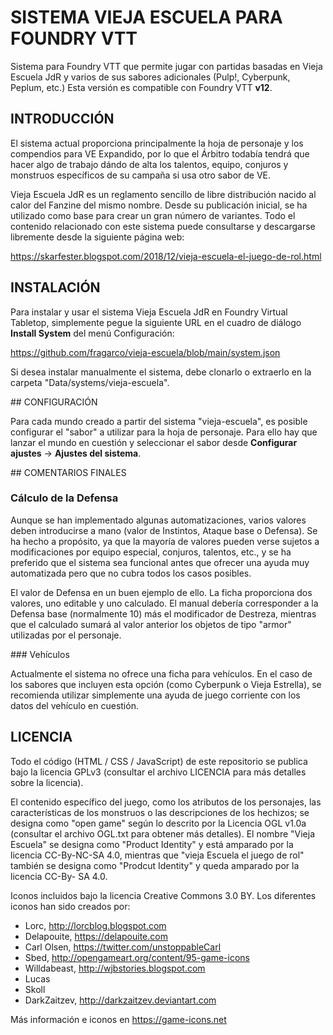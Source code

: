 # SISTEMA VIEJA ESCUELA PARA FOUNDRY VTT

Sistema para Foundry VTT que permite jugar con partidas basadas en Vieja Escuela JdR y varios de sus sabores adicionales (Pulp!, Cyberpunk, Peplum, etc.)
Esta versión es compatible con Foundry VTT **v12**.

## INTRODUCCIÓN

El sistema actual proporciona principalmente la hoja de personaje y los compendios para VE Expandido, por lo que el Árbitro todabía tendrá que hacer algo de trabajo dándo de alta los talentos, equipo, conjuros y monstruos específicos de su campaña si usa otro sabor de VE.

Vieja Escuela JdR es un reglamento sencillo de libre distribución nacido al calor del Fanzine del mismo nombre. Desde su publicación inicial, se ha utilizado como base para crear un gran número de variantes. Todo el contenido relacionado con este sistema puede consultarse y descargarse libremente desde la siguiente página web:

https://skarfester.blogspot.com/2018/12/vieja-escuela-el-juego-de-rol.html

## INSTALACIÓN

Para instalar y usar el sistema Vieja Escuela JdR en Foundry Virtual Tabletop, simplemente pegue la siguiente URL en el cuadro de diálogo **Install System** del menú Configuración:

https://github.com/fragarco/vieja-escuela/blob/main/system.json

Si desea instalar manualmente el sistema, debe clonarlo o extraerlo en la carpeta "Data/systems/vieja-escuela".

## CONFIGURACIÓN

Para cada mundo creado a partir del sistema "vieja-escuela", es posible configurar el "sabor" a utilizar para la hoja de personaje. Para ello hay que lanzar el mundo en cuestión y seleccionar el sabor desde **Configurar ajustes** -> **Ajustes del sistema**.

## COMENTARIOS FINALES

### Cálculo de la Defensa

Aunque se han implementado algunas automatizaciones, varios valores deben introducirse a mano (valor de Instintos, Ataque base o Defensa). Se ha hecho a propósito, ya que la mayoría de valores pueden verse sujetos a modificaciones por equipo especial, conjuros, talentos, etc., y se ha preferido que el sistema sea funcional antes que ofrecer una ayuda muy automatizada pero que no cubra todos los casos posibles.

El valor de Defensa en un buen ejemplo de ello. La ficha proporciona dos valores, uno editable y uno calculado. El manual debería corresponder a la Defensa base (normalmente 10) más el modificador de Destreza, mientras que el calculado sumará al valor anterior los objetos de tipo "armor" utilizadas por el personaje.

### Vehículos

Actualmente el sistema no ofrece una ficha para vehículos. En el caso de los sabores que incluyen esta opción (como Cyberpunk o Vieja Estrella), se recomienda utilizar simplemente una ayuda de juego corriente con los datos del vehículo en cuestión.

## LICENCIA

Todo el código (HTML / CSS / JavaScript) de este repositorio se publica bajo la licencia GPLv3 (consultar el archivo LICENCIA para más detalles sobre la licencia).

El contenido específico del juego, como los atributos de los personajes, las características de los monstruos o las descripciones de los hechizos; se designa como "open game" según lo descrito por la Licencia OGL v1.0a (consultar el archivo OGL.txt para obtener más detalles). El nombre "Vieja Escuela" se designa como "Product Identity" y está amparado por la licencia CC-By-NC-SA 4.0, mientras que "vieja Escuela el juego de rol" también se designa como "Prodcut Identity" y queda amparado por la licencia CC-By- SA 4.0.

Iconos incluidos bajo la licencia Creative Commons 3.0 BY. Los diferentes iconos han sido creados por:

- Lorc, http://lorcblog.blogspot.com
- Delapouite, https://delapouite.com
- Carl Olsen, https://twitter.com/unstoppableCarl
- Sbed, http://opengameart.org/content/95-game-icons
- Willdabeast, http://wjbstories.blogspot.com
- Lucas
- Skoll
- DarkZaitzev, http://darkzaitzev.deviantart.com

Más información e iconos en https://game-icons.net